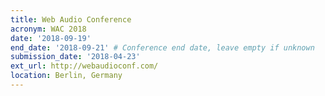 ```yaml
---
title: Web Audio Conference
acronym: WAC 2018
date: '2018-09-19'
end_date: '2018-09-21' # Conference end date, leave empty if unknown
submission_date: '2018-04-23'
ext_url: http://webaudioconf.com/
location: Berlin, Germany
---
```

